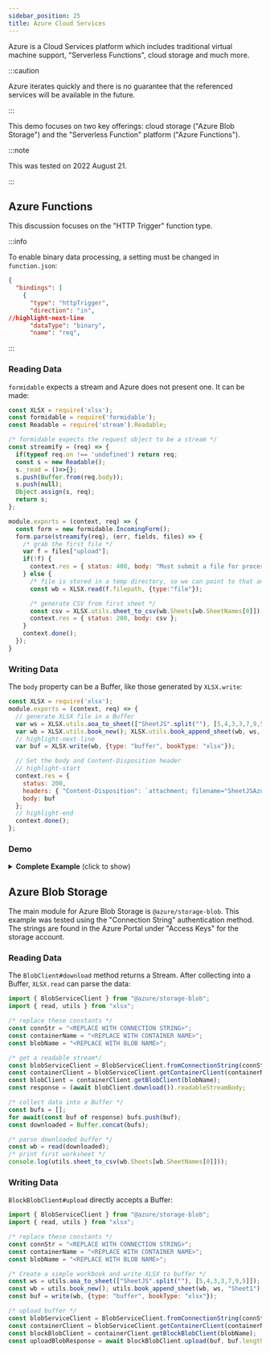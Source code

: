 ```yaml
---
sidebar_position: 25
title: Azure Cloud Services
---
```


Azure is a Cloud Services platform which includes traditional virtual machine
support, "Serverless Functions", cloud storage and much more.

:::caution

Azure iterates quickly and there is no guarantee that the referenced services
will be available in the future.

:::

This demo focuses on two key offerings: cloud storage ("Azure Blob Storage")
and the "Serverless Function" platform ("Azure Functions").

:::note

This was tested on 2022 August 21.

:::

## Azure Functions

This discussion focuses on the "HTTP Trigger" function type.

:::info

To enable binary data processing, a setting must be changed in `function.json`:

```json title="function.json"
{
  "bindings": [
    {
      "type": "httpTrigger",
      "direction": "in",
//highlight-next-line
      "dataType": "binary",
      "name": "req",
```

:::

### Reading Data

`formidable` expects a stream and Azure does not present one.  It can be made:

```js
const XLSX = require('xlsx');
const formidable = require('formidable');
const Readable = require('stream').Readable;

/* formidable expects the request object to be a stream */
const streamify = (req) => {
  if(typeof req.on !== 'undefined') return req;
  const s = new Readable();
  s._read = ()=>{};
  s.push(Buffer.from(req.body));
  s.push(null);
  Object.assign(s, req);
  return s;
};

module.exports = (context, req) => {
  const form = new formidable.IncomingForm();
  form.parse(streamify(req), (err, fields, files) => {
    /* grab the first file */
    var f = files["upload"];
    if(!f) {
      context.res = { status: 400, body: "Must submit a file for processing!" };
    } else {
      /* file is stored in a temp directory, so we can point to that and read it */
      const wb = XLSX.read(f.filepath, {type:"file"});

      /* generate CSV from first sheet */
      const csv = XLSX.utils.sheet_to_csv(wb.Sheets[wb.SheetNames[0]]);
      context.res = { status: 200, body: csv };
    }
    context.done();
  });
}
```

### Writing Data

The `body` property can be a Buffer, like those generated by `XLSX.write`:

```js
const XLSX = require('xlsx');
module.exports = (context, req) => {
  // generate XLSX file in a Buffer
  var ws = XLSX.utils.aoa_to_sheet(["SheetJS".split(""), [5,4,3,3,7,9,5]]);
  var wb = XLSX.utils.book_new(); XLSX.utils.book_append_sheet(wb, ws, "Data");
  // highlight-next-line
  var buf = XLSX.write(wb, {type: "buffer", bookType: "xlsx"});

  // Set the body and Content-Disposition header
  // highlight-start
  context.res = {
    status: 200,
    headers: { "Content-Disposition": `attachment; filename="SheetJSAzure.xlsx";` },
    body: buf
  };
  // highlight-end
  context.done();
};
```

### Demo

<details><summary><b>Complete Example</b> (click to show)</summary>

0) Review the quick start for JavaScript on Azure Functions.  This involves
installing the Azure Functions Core Tools and other dependencies.

1) Create a new project and install dependencies:

```bash
func init sheetjs-azure --worker-runtime node --language javascript
cd sheetjs-azure
npm i
npm i --save https://cdn.sheetjs.com/xlsx-latest/xlsx-latest.tgz formidable
```

2) Create a new "HTTP Trigger" function:

```bash
func new --template "Http Trigger" --name SheetJSAzure
```

3) Edit `SheetJSAzure/function.json` to add the `dataType: "binary"` property:

```js title="SheetJSAzure/function.json"
      "direction": "in",
// highlight-next-line
      "dataType": "binary",
      "name": "req",
```

4) Replace `SheetJSAzure/index.js` with the following:

```js title="SheetJSAzure/index.js"
/* sheetjs (C) 2013-present SheetJS -- http://sheetjs.com */
const XLSX = require('xlsx');
const formidable = require('formidable');
const Readable = require('stream').Readable;

/* formidable expects the request object to be a stream */
const streamify = (req) => {
    if(typeof req.on !== 'undefined') return req;
    const s = new Readable();
    s._read = ()=>{};
    s.push(Buffer.from(req.body));
    s.push(null);
    Object.assign(s, req);
    return s;
};

module.exports = (context, req) => {
  if(req.method == "POST") {
    const form = new formidable.IncomingForm();
    form.parse(streamify(req), (err, fields, files) => {
      /* grab the first file */
      var f = files["upload"];
      if(!f) {
        context.res = { status: 400, body: "Must submit a file for processing!" };
      } else {
        /* file is stored in a temp directory, so we can point to that and read it */
        const wb = XLSX.read(f.filepath, {type:"file"});

        /* generate CSV from first sheet */
        const csv = XLSX.utils.sheet_to_csv(wb.Sheets[wb.SheetNames[0]]);
        context.res = { status: 200, body: csv };
      }
      context.done();
    });
  } else if(req.method == "GET") {
    var ws = XLSX.utils.aoa_to_sheet(["SheetJS".split(""), [5,4,3,3,7,9,5]]);
    var wb = XLSX.utils.book_new(); XLSX.utils.book_append_sheet(wb, ws, "Data");
    var buf = XLSX.write(wb, {type: "buffer", bookType: "xlsx"});
    context.res = {
      status: 200,
      headers: { "Content-Disposition": `attachment; filename="SheetJSAzure.xlsx";` },
      body: buf
    };
    context.done();
  } else {
    context.res = { status: 500, body: `Unsupported method ${req.method}` };
    context.done();
  }
};
```

5) Test locally with `npm start`

To test uploads, download <https://sheetjs.com/pres.numbers> and run:

```bash
curl -X POST -F "upload=@pres.numbers" http://localhost:7071/api/SheetJSAzure
```

To test downloads, access http://localhost:7071/api/SheetJSAzure and download
the generated file.  Confirm it is a valid file.

6) Deploy to Azure.  Replace `NAME_OF_FUNCTION_APP` with the name:

```bash
func azure functionapp publish NAME_OF_FUNCTION_APP
```

Get the function url and test using the same sequence as in step 5.

</details>

## Azure Blob Storage

The main module for Azure Blob Storage is `@azure/storage-blob`. This example
was tested using the "Connection String" authentication method.  The strings
are found in the Azure Portal under "Access Keys" for the storage account.

### Reading Data

The `BlobClient#download` method returns a Stream. After collecting into a
Buffer, `XLSX.read` can parse the data:

```js title="SheetJSReadFromAzure.mjs"
import { BlobServiceClient } from "@azure/storage-blob";
import { read, utils } from "xlsx";

/* replace these constants */
const connStr = "<REPLACE WITH CONNECTION STRING>";
const containerName = "<REPLACE WITH CONTAINER NAME>";
const blobName = "<REPLACE WITH BLOB NAME>";

/* get a readable stream*/
const blobServiceClient = BlobServiceClient.fromConnectionString(connStr);
const containerClient = blobServiceClient.getContainerClient(containerName);
const blobClient = containerClient.getBlobClient(blobName);
const response = (await blobClient.download()).readableStreamBody;

/* collect data into a Buffer */
const bufs = [];
for await(const buf of response) bufs.push(buf);
const downloaded = Buffer.concat(bufs);

/* parse downloaded buffer */
const wb = read(downloaded);
/* print first worksheet */
console.log(utils.sheet_to_csv(wb.Sheets[wb.SheetNames[0]]));
```

### Writing Data

`BlockBlobClient#upload` directly accepts a Buffer:

```js title="SheetJSWriteToAzure.mjs"
import { BlobServiceClient } from "@azure/storage-blob";
import { read, utils } from "xlsx";

/* replace these constants */
const connStr = "<REPLACE WITH CONNECTION STRING>";
const containerName = "<REPLACE WITH CONTAINER NAME>";
const blobName = "<REPLACE WITH BLOB NAME>";

/* Create a simple workbook and write XLSX to buffer */
const ws = utils.aoa_to_sheet(["SheetJS".split(""), [5,4,3,3,7,9,5]]);
const wb = utils.book_new(); utils.book_append_sheet(wb, ws, "Sheet1");
const buf = write(wb, {type: "buffer", bookType: "xlsx"});

/* upload buffer */
const blobServiceClient = BlobServiceClient.fromConnectionString(connStr);
const containerClient = blobServiceClient.getContainerClient(containerName);
const blockBlobClient = containerClient.getBlockBlobClient(blobName);
const uploadBlobResponse = await blockBlobClient.upload(buf, buf.length);
```
